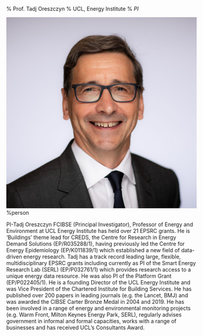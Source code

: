 % Prof. Tadj Oreszczyn
% UCL, Energy Institute
% _PI_

![Tadj](../img/Tadj.jpg)%person

PI-Tadj Oreszczyn FCIBSE (Principal Investigator), Professor of Energy and Environment at UCL Energy Institute has held over 21 EPSRC grants. He is ‘Buildings’ theme lead for CREDS, the Centre for Research in Energy Demand Solutions (EP/R035288/1), having previously led the Centre for Energy Epidemiology (EP/K011839/1) which established a new field of data-driven energy research. Tadj has a track record leading large, flexible, multidisciplinary EPSRC grants including currently as PI of the Smart Energy Research Lab (SERL) (EP/P032761/1) which provides research access to a unique energy data resource. He was also PI of the Platform Grant (EP/P022405/1). He is a founding Director of the UCL Energy Institute and was Vice President of the Chartered Institute for Building Services. He has published over 200 papers in leading journals (e.g. the Lancet, BMJ) and was awarded the CIBSE Carter Bronze Medal in 2004 and 2019. He has been involved in a range of energy and environmental monitoring projects (e.g. Warm Front, Milton Keynes Energy Park, SERL), regularly advises government in informal and formal capacities, works with a range of businesses and has received UCL’s Consultants Award.
